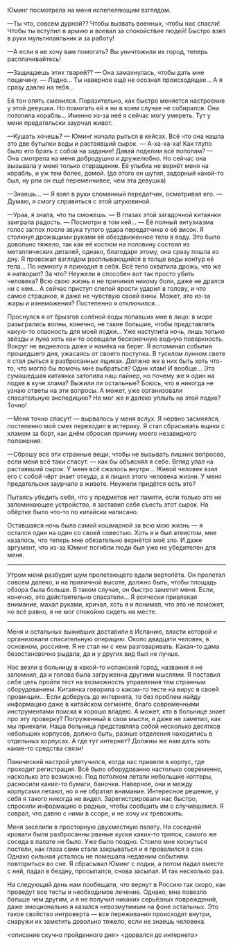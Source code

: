 Юминг посмотрела на меня испепеляющим взглядом.

—Ты что, совсем дурной?? Чтобы вызвать военных, чтобы нас спасли! Чтобы ты вступил в армию и воевал за спокойствие людей! Быстро взял в руки мультипаяльник и за работу!

—А если я не хочу вам помогать? Вы уничтожили их город, теперь расплачивайтесь! 

—Защищаешь этих тварей?? — Она замахнулась, чтобы дать мне пощечину. — Ладно... Ты наверное ещё не осознал происходящее... А я сразу давлю на тебя...

Её тон опять сменился. Поразительно, как быстро меняется настроение у этой девушки. Но помогать ей я ни в коем случае не собирался. Она потопила корабль... Именно из-за неё я сейчас могу умереть. Тут у меня предательски заурчал живот. 

—Кушать хочешь? — Юминг начала рыться в кейсах. Всё что она нашла это две бутылки воды и растаявший сырок. — А-ха-ха-ха! Как глупо было его брать с собой на задание! Давай поделим всё пополам? — Она смотрела на меня добродушно и дружелюбно. Но сейчас она вызывала у меня только отвращение. Её улыбка не вернёт меня на корабль, и уж тем более, домой. (до этого он шутил, задорный какой-то был, ну рли он ещё переменчивее, чем эта девушка)

—Знаешь... — Я взял в руки сломанный передатчик, осматривал его. — Думаю, я смогу справиться с этой штуковиной.

—Ураа, я знала, что ты сможешь. — В глазах этой загадочной китаянки заиграла радость. — Посмотри в том кей... — Её полный энтузиазма голос заглох после звука тупого удара передатчика о её висок. Я столкнул дрожащими руками её обездвиженное тело в воду. Это было довольно тяжело, так как её костюм на половину состоял из металлических деталей, однако, благодаря этому, она сразу пошла ко дну. Я провожал взглядом расплывающийся в толще воды контур её тела... 
По немногу я приходил в себя. Всё тело охватила дрожь, что же я натворил? За что? Неужели я способен вот так просто убить человека? Всю свою жизнь я не причинял никому боли, даже не дрался ни с кем... А сейчас приступ слепой ярости ударил в голову, и что самое страшное, я даже не чувствую своей вины. Может, это из-за жары и изнеможения? Постепенно я отключился...

Проснулся я от брызгов солёной воды попавших мне в лицо: в море разыгрались волны, конечно, не такие большие, чтобы представлять какую-то опасность для моей лодки... Уже наступила ночь, лишь только звёзды и луна хоть как-то освещали бесконечную водную поверхность. Вокруг не виднелось даже и намёка на берег. Я вспоминал события прошедшего дня, ужасаясь от своего поступка. В тусклом лунном свете я стал рыться в разбросанных ящиках. Должно же в них быть хоть что-то, что могло бы помочь мне выбраться? Один хлам! И вообще... Эта сумашедшая китаянка затопила наш лайнер, но почему же я один на лодке в куче хлама? Выжили ли остальные? Боюсь, что я никогда не узнаю ответы на эти вопросы. А может, уже организовали спасательную экспедицию? Не мог же я далеко уплыть на этой лодке? Точно! 

—Меня точно спасут! — вырвалось у меня вслух. Я нервно засмеялся, постепенно мой смех переходил в истерику. Я стал сбрасывать ящики с хламом за борт, как днём сбросил причину моего незавидного положения.

—Сброшу все эти странные вещи, чтобы не вызывать лишних вопросов, если меня всё таки спасут. — как бы объяснял я себе. Вгляд упал на растаявший сырок. У меня всё сжалось внутри... Живой человек взял его с собой чёрт знает откуда, а я лишил этого человека жизни. У меня предательски заурчало в животе. Неужели придётся есть это?

Пытаясь убедить себя, что у предметов нет памяти, если только это не запоминающее устройство, я заставил себя съесть этот сырок. На обёртке было что-то по китайски написано. 

Оставшаяся ночь была самой кошмарной за всю мою жизнь — я остался один на один со своей совестью. Хоть я и был атеистом, мне казалось, что теперь мне обязательно вернётся моё зло. И даже аргумент, что из-за Юминг погибли люди был уже не убедителен для меня. 

***

Утром меня разбудил шум пролетающего вдали вертолёта. Он пролетал совсем далеко, и на приличной высоте, должно быть, чтобы площадь обзора была больше. В таком случае, он быстро заметит меня. Если, конечно, это действительно спасатели... Я всячески привлекал внимание, махал руками, кричал, хоть я и понимал, что это не поможет, но всё равно, я не мог спокойно сидеть на месте.

***

Меня и остальных выживших доставили в Испанию, власти которой и организовали спасательную операцию. Около двадцати человек, в основном, россияне. Я не стал ни с кем разговаривать. Какая-то дама безостановочно рыдала, да и у других вид был не лучше.

Нас везли в больницу в какой-то испанский город, названия я не запомнил, да и голова была загруженна другими мыслями. 
Я поставил себе цель пройти тест на возможность управления тем странным оборудованием. Китаянка говорила о каком-то тесте на вирус в своей провинции... Если доберусь до интернета, то без проблем найду информацию даже в китайском сегменте, благо современными инструментами поиска я хорошо владею. А может, кто в больнице знает про эту проверку? Погруженный в свои мысли, я даже не заметил, как мы приехали. Наша больница представляла собой несколько десятков небольших корпусов, должно быть, разные отделения находились в отдельных корпусах. А где тут интернет? Должны же нам дать хоть какие-то средства связи! 

Панический настрой улетучился, когда нас привели в корпус, где проходит регистрация. Всё было оборудованно настолько современно, насколько это возможно. Под потолком летали небольшие коптеры, расносили какие-то бумаги, баночки. Наверное, они и между корпусами летают, но я не обратил внимание. Интересное решение, у себя я такого никогда не видел. Зарегистрировали нас быстро, спросили информацию о родных, чтобы сообщить им о случившемся. Я соврал, что давно с ними в ссоре, и не хочу их тревожить. 

Меня заселили в просторную двухместную палату. На соседней кровати были разбросанны рваные куски каких-то тряпок, самого же соседа в палате не было. Уже было поздно. Стоило мне коснуться постели, как глаза сами стали закрываться и я провалился в сон. Однако сильная усталось не помешала недавним событиям повториться во сне. Я сбрасывал Юминг с лодки, а потом падал вместе с ней, падал в бездну, просыпался, снова засыпал. И так несколько раз.

На следующий день нам пообещали, что вернут в Россию так скоро, как проведут все тесты и необходимое лечение. Однако, мне повезло больше чем другим, и я не получил никаких серьёзных повреждений, даже эмоционально я казался невозмутимым на фоне остальных. Это такое свойство интроверта — все переживания происходят внутри, снаружи их заметить довольно тяжело, если не знаешь человека. 

<описание скучно пройденного дня>
<дорвался до интернета>







